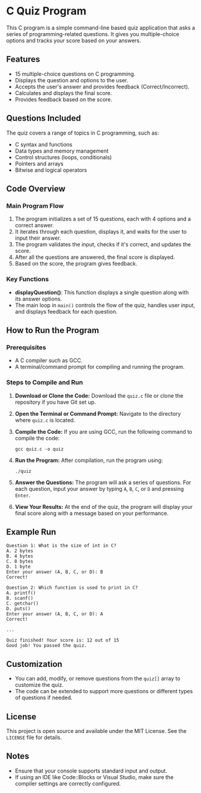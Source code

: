 C Quiz Program
==============

This C program is a simple command-line based quiz application that asks a series of programming-related questions. It gives you multiple-choice options and tracks your score based on your answers.

Features
--------

*   15 multiple-choice questions on C programming.
*   Displays the question and options to the user.
*   Accepts the user's answer and provides feedback (Correct/Incorrect).
*   Calculates and displays the final score.
*   Provides feedback based on the score.

Questions Included
------------------

The quiz covers a range of topics in C programming, such as:

*   C syntax and functions
*   Data types and memory management
*   Control structures (loops, conditionals)
*   Pointers and arrays
*   Bitwise and logical operators

Code Overview
-------------

### Main Program Flow

1.  The program initializes a set of 15 questions, each with 4 options and a correct answer.
2.  It iterates through each question, displays it, and waits for the user to input their answer.
3.  The program validates the input, checks if it's correct, and updates the score.
4.  After all the questions are answered, the final score is displayed.
5.  Based on the score, the program gives feedback.

### Key Functions

*   **displayQuestion()**: This function displays a single question along with its answer options.
*   The main loop in `main()` controls the flow of the quiz, handles user input, and displays feedback for each question.

How to Run the Program
----------------------

### Prerequisites

*   A C compiler such as GCC.
*   A terminal/command prompt for compiling and running the program.

### Steps to Compile and Run

1.  **Download or Clone the Code:** Download the `quiz.c` file or clone the repository if you have Git set up.
2.  **Open the Terminal or Command Prompt:** Navigate to the directory where `quiz.c` is located.
3.  **Compile the Code:** If you are using GCC, run the following command to compile the code:
    
        gcc quiz.c -o quiz
    
4.  **Run the Program:** After compilation, run the program using:
    
        ./quiz
    
5.  **Answer the Questions:** The program will ask a series of questions. For each question, input your answer by typing `A`, `B`, `C`, or `D` and pressing `Enter`.
6.  **View Your Results:** At the end of the quiz, the program will display your final score along with a message based on your performance.

Example Run
-----------

    
    Question 1: What is the size of int in C?
    A. 2 bytes
    B. 4 bytes
    C. 8 bytes
    D. 1 byte
    Enter your answer (A, B, C, or D): B
    Correct!
    
    Question 2: Which function is used to print in C?
    A. printf()
    B. scanf()
    C. getchar()
    D. puts()
    Enter your answer (A, B, C, or D): A
    Correct!
    
    ...
    
    Quiz finished! Your score is: 12 out of 15
    Good job! You passed the quiz.
            

Customization
-------------

*   You can add, modify, or remove questions from the `quiz[]` array to customize the quiz.
*   The code can be extended to support more questions or different types of questions if needed.

License
-------

This project is open source and available under the MIT License. See the `LICENSE` file for details.

Notes
-----

*   Ensure that your console supports standard input and output.
*   If using an IDE like Code::Blocks or Visual Studio, make sure the compiler settings are correctly configured.